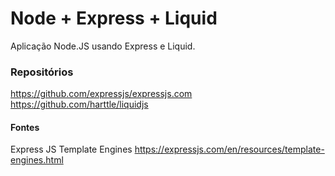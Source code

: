 # Node + Express + Liquid

Aplicação Node.JS usando Express e Liquid.

### Repositórios
https://github.com/expressjs/expressjs.com
https://github.com/harttle/liquidjs

#### Fontes
Express JS Template Engines
https://expressjs.com/en/resources/template-engines.html
